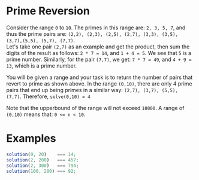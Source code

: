 # Prime Reversion

Consider the range `0` to `10`. The primes in this range are: `2, 3, 5, 7`, and thus the prime pairs are: `(2,2), (2,3), (2,5), (2,7), (3,3), (3,5), (3,7),(5,5), (5,7), (7,7)`. <br />
Let's take one pair `(2,7)` as an example and get the product, then sum the digits of the result as follows: `2 * 7 = 14`, and `1 + 4 = 5`. We see that `5` is a prime number. Similarly, for the pair `(7,7)`, we get: `7 * 7 = 49`, and `4 + 9 = 13`, which is a prime number.

You will be given a range and your task is to return the number of pairs that revert to prime as shown above. In the range `(0,10)`, there are only 4 prime pairs that end up being primes in a similar way: `(2,7), (3,7), (5,5), (7,7)`. Therefore, `solve(0,10) = 4`

Note that the upperbound of the range will not exceed `10000`. A range of `(0,10)` means that: `0 <= n < 10`.

# Examples

```js
solution(0, 20)    === 14;
solution(2, 200)   === 457;
solution(2, 300)   === 794;
solution(100, 200) === 92;
```